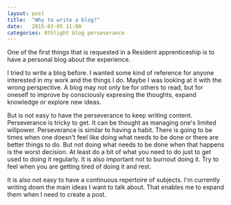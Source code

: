 ```yaml
---
layout: post
title:  "Why to write a blog?"
date:   2015-03-05 11:00
categories: 8thlight blog perseverance
---
```

One of the first things that is requested in a Resident apprenticeship is to have a personal blog about the experience.   

I tried to write a blog before. I wanted some kind of reference for anyone interested in my work and the things I do.
Maybe I was looking at it with the wrong perspective. A blog may not only be for others to read, but for oneself to improve by consciously expresing the thoughts, expand knowledge or explore new ideas.

But is not easy to have the perseverance to keep writing content. 
Perseverance is tricky to get. It can be thought as managing one's limited willpower. Perseverance is similar to having a habit. There is going to be times when one doesn't feel like doing what needs to be done or there are better things to do. But not doing what needs to be done when that happens is the worst decision. At least do a bit of what you need to do just to get used to doing it regularly. It is also important not to burnout doing it. Try to feel when you are getting tired of doing it and rest.

It is also not easy to have a continuous repertoire of subjects. I'm currently writing down the main ideas I want to talk about. That enables me to expand them when I need to create a post. 
